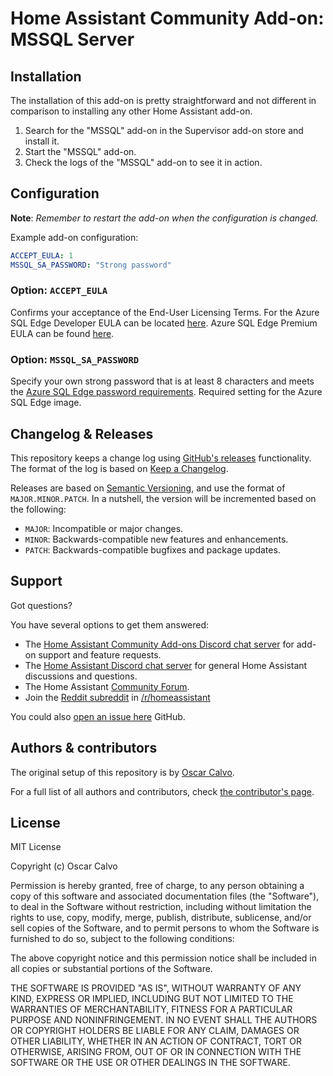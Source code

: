 # Home Assistant Community Add-on: MSSQL Server

## Installation

The installation of this add-on is pretty straightforward and not different in
comparison to installing any other Home Assistant add-on.

1. Search for the "MSSQL" add-on in the Supervisor add-on store and install it.
1. Start the "MSSQL" add-on.
1. Check the logs of the "MSSQL" add-on to see it in action.

## Configuration

**Note**: _Remember to restart the add-on when the configuration is changed._

Example add-on configuration:

```yaml
ACCEPT_EULA: 1
MSSQL_SA_PASSWORD: "Strong password"
```

### Option: `ACCEPT_EULA`

Confirms your acceptance of the End-User Licensing Terms.
For the Azure SQL Edge Developer EULA can be located [here](https://go.microsoft.com/fwlink/?linkid=2139274).
Azure SQL Edge Premium EULA can be found [here](https://hub.docker.com/_/microsoft-azure-sql-edge?tab=description).

### Option: `MSSQL_SA_PASSWORD`

Specify your own strong password that is at least 8 characters and
meets the [Azure SQL Edge password requirements](https://docs.microsoft.com/en-us/sql/relational-databases/security/password-policy).
Required setting for the Azure SQL Edge image.

## Changelog & Releases

This repository keeps a change log using [GitHub's releases][releases]
functionality. The format of the log is based on
[Keep a Changelog][keepchangelog].

Releases are based on [Semantic Versioning][semver], and use the format
of ``MAJOR.MINOR.PATCH``. In a nutshell, the version will be incremented
based on the following:

- ``MAJOR``: Incompatible or major changes.
- ``MINOR``: Backwards-compatible new features and enhancements.
- ``PATCH``: Backwards-compatible bugfixes and package updates.

## Support

Got questions?

You have several options to get them answered:

- The [Home Assistant Community Add-ons Discord chat server][discord] for add-on
  support and feature requests.
- The [Home Assistant Discord chat server][discord-ha] for general Home
  Assistant discussions and questions.
- The Home Assistant [Community Forum][forum].
- Join the [Reddit subreddit][reddit] in [/r/homeassistant][reddit]

You could also [open an issue here][issue] GitHub.

## Authors & contributors

The original setup of this repository is by [Oscar Calvo][ocalvo].

For a full list of all authors and contributors,
check [the contributor's page][contributors].

## License

MIT License

Copyright (c) Oscar Calvo

Permission is hereby granted, free of charge, to any person obtaining a copy
of this software and associated documentation files (the "Software"), to deal
in the Software without restriction, including without limitation the rights
to use, copy, modify, merge, publish, distribute, sublicense, and/or sell
copies of the Software, and to permit persons to whom the Software is
furnished to do so, subject to the following conditions:

The above copyright notice and this permission notice shall be included in all
copies or substantial portions of the Software.

THE SOFTWARE IS PROVIDED "AS IS", WITHOUT WARRANTY OF ANY KIND, EXPRESS OR
IMPLIED, INCLUDING BUT NOT LIMITED TO THE WARRANTIES OF MERCHANTABILITY,
FITNESS FOR A PARTICULAR PURPOSE AND NONINFRINGEMENT. IN NO EVENT SHALL THE
AUTHORS OR COPYRIGHT HOLDERS BE LIABLE FOR ANY CLAIM, DAMAGES OR OTHER
LIABILITY, WHETHER IN AN ACTION OF CONTRACT, TORT OR OTHERWISE, ARISING FROM,
OUT OF OR IN CONNECTION WITH THE SOFTWARE OR THE USE OR OTHER DEALINGS IN THE
SOFTWARE.

[contributors]: https://github.com/ocalvo/addon-mssql/graphs/contributors
[discord-ha]: https://discord.gg/c5DvZ4e
[discord]: https://discord.me/hassioaddons
[forum]: https://community.home-assistant.io/t/repository-community-hass-io-add-ons/24705?u=ocalvo
[ocalvo]: https://github.com/ocalvo
[issue]: https://github.com/ocalvo/addon-mssql/issues
[keepchangelog]: http://keepachangelog.com/en/1.0.0/
[reddit]: https://reddit.com/r/homeassistant
[releases]: https://github.com/ocalvo/addon-mssql/releases
[semver]: http://semver.org/spec/v2.0.0.html

